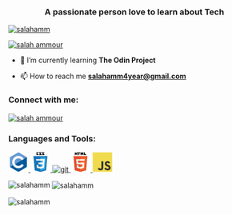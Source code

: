 <h3 align="center">A passionate person love to learn about Tech</h3>

<p align="left"> <a href="https://github.com/ryo-ma/github-profile-trophy"><img src="https://github-profile-trophy.vercel.app/?username=salahamm" alt="salahamm" /></a> </p>

<p align="left"> <a href="https://twitter.com/salaheddii53" target="blank"><img src="https://img.shields.io/twitter/follow/salah ammour?logo=twitter&style=for-the-badge" alt="salah ammour" /></a> </p>

- 🌱 I’m currently learning **The Odin Project**

- 📫 How to reach me **salahamm4year@gmail.com**

<h3 align="left">Connect with me:</h3>
<p align="left">
<a href="https://twitter.com/salaheddii53" target="blank"><img align="center" src="https://raw.githubusercontent.com/rahuldkjain/github-profile-readme-generator/master/src/images/icons/Social/twitter.svg" alt="salah ammour" height="30" width="40" /></a>
</p>

<h3 align="left">Languages and Tools:</h3>
<p align="left"> <a href="https://www.cprogramming.com/" target="_blank" rel="noreferrer"> <img src="https://raw.githubusercontent.com/devicons/devicon/master/icons/c/c-original.svg" alt="c" width="40" height="40"/> </a> <a href="https://www.w3schools.com/css/" target="_blank" rel="noreferrer"> <img src="https://raw.githubusercontent.com/devicons/devicon/master/icons/css3/css3-original-wordmark.svg" alt="css3" width="40" height="40"/> </a> <a href="https://git-scm.com/" target="_blank" rel="noreferrer"> <img src="https://www.vectorlogo.zone/logos/git-scm/git-scm-icon.svg" alt="git" width="40" height="40"/> </a> <a href="https://www.w3.org/html/" target="_blank" rel="noreferrer"> <img src="https://raw.githubusercontent.com/devicons/devicon/master/icons/html5/html5-original-wordmark.svg" alt="html5" width="40" height="40"/> </a> <a href="https://developer.mozilla.org/en-US/docs/Web/JavaScript" target="_blank" rel="noreferrer"> <img src="https://raw.githubusercontent.com/devicons/devicon/master/icons/javascript/javascript-original.svg" alt="javascript" width="40" height="40"/> </a> </p>

<p><img align="left" src="https://github-readme-stats.vercel.app/api/top-langs?username=salahamm&show_icons=true&locale=en&layout=compact" alt="salahamm" /></p>

<p>&nbsp;<img align="center" src="https://github-readme-stats.vercel.app/api?username=salahamm&show_icons=true&locale=en" alt="salahamm" /></p>

<p><img align="center" src="https://github-readme-streak-stats.herokuapp.com/?user=salahamm&" alt="salahamm" /></p>
